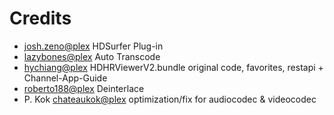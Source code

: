 Credits
=======
- [josh.zeno@plex](https://forums.plex.tv/profile/josh.zeno)
  HDSurfer Plug-in
- [lazybones@plex](https://forums.plex.tv/user/80977-lazybones/)
  Auto Transcode
- [hychiang@plex](https://forums.plex.tv/profile/hychiang)
  HDHRViewerV2.bundle original code, favorites, restapi + Channel-App-Guide
- [roberto188@plex](https://forums.plex.tv/profile/roberto188)
  Deinterlace
- P. Kok [chateaukok@plex](https://forums.plex.tv/profile/chateaukok)
  optimization/fix for audiocodec & videocodec
